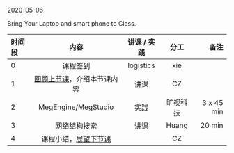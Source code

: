2020-05-06

Bring Your Laptop and smart phone  to Class. 

|时间段     |  内容    | 讲课 / 实践     |  分工  |  备注       |
| :---      |   :----:    |   :----:    |    :----:    | ---: |
|   0       |  课程签到     |  logistics   |     xie     |        |
|   1       |  [回顾上节课](../WW11/WW11-Plan.md)，介绍本节课内容     |  讲课    |     CZ     |       |
|   2       |  MegEngine/MegStudio  |   实践   |    旷视科技   |   3 x 45 min  |
|   3       |  网络结构搜索  |  讲课  |   Huang    |   20 min    |
|   4       |  课程小结，[展望下节课](../WW13/WW13-Plan.md)   |     |  CZ |   |



